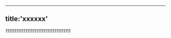 <!--
 * @Author: Nico
 * @Date: 2023-01-08 01:56:45
 * @LastEditors: Nico
 * @LastEditTime: 2023-02-16 16:14:33
 * @Description:
-->

---

## title:'xxxxxx'

111111111111111111111111111111111111
